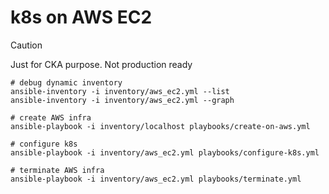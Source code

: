 # k8s on AWS EC2

> [!CAUTION]
> Just for CKA purpose. Not production ready

    # debug dynamic inventory
    ansible-inventory -i inventory/aws_ec2.yml --list
    ansible-inventory -i inventory/aws_ec2.yml --graph

    # create AWS infra
    ansible-playbook -i inventory/localhost playbooks/create-on-aws.yml

    # configure k8s
    ansible-playbook -i inventory/aws_ec2.yml playbooks/configure-k8s.yml

    # terminate AWS infra
    ansible-playbook -i inventory/aws_ec2.yml playbooks/terminate.yml